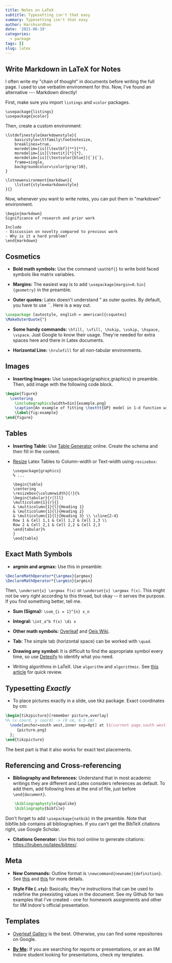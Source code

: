 ```yaml
---
title: Notes on LaTeX
subtitle: Typesetting isn't that easy
summary: Typesetting isn't that easy
author: Harshvardhan
date: '2021-06-19'
categories:
  - package
tags: []
slug: latex
---
```


## Write Markdown in LaTeX for Notes

I often write my "chain of thought" in documents before writing the full page.
I used to use verbatim environment for this.
Now, I've found an alternative --- Markdown directly!

First, make sure you import `listings` and `xcolor` packages.

```{latex, eval = FALSE}
\usepackage{listings}
\usepackage{xcolor}
```

Then, create a custom environment:

```{latex, eval = FALSE}
\lstdefinestyle{markdownstyle}{
    basicstyle=\ttfamily\footnotesize,
    breaklines=true,
    moredelim=[is][\textbf]{**}{**},
    moredelim=[is][\textit]{*}{*},
    moredelim=[is][\textcolor{blue}]{`}{`},
    frame=single,
    backgroundcolor=\color{gray!10},
}

\lstnewenvironment{markdown}{
    \lstset{style=markdownstyle}
}{}
```

Now, whenever you want to write notes, you can put them in "markdown" environment.

```{latex, eval = FALSE}
\begin{markdown}
Significance of research and prior work

Include
- Discussion on novelty compared to previous work
- Why is it a hard problem?
\end{markdown}
```

## Cosmetics

-   **Bold math symbols:** Use the command `\mathbf{}` to write bold faced symbols like matrix variables.

-   **Margins:** The easiest way is to add `\usepackage[margin=0.5in]{geometry}` in the preamble.

-   **Outer quotes:** Latex doesn't understand " as outer quotes. By default, you have to use \`\`. Here is a way out.

``` latex
\usepackage [autostyle, english = american]{csquotes}
\MakeOuterQuote{"}
```

-   **Some handy commands:** `\hfill, \vfill, \hskip, \vskip, \hspace, \vspace`.
    Just Google to know their usage.
    They're needed for extra spaces here and there in Latex documents.

-   **Horizontal Line:** `\hrulefill` for all non-tabular environments.

## Images

-   **Inserting Images:** Use \usepackage{graphicx,graphics} in preamble. Then, add image with the following code block.

``` latex
\begin{figure}
  \centering
    \includegraphics[width=5in]{example.png}
    \caption{An example of fitting \texttt{GP} model in 1-d function with seven data points.}
    \label{fig:example}
\end{figure}
```

## Tables

-   **Inserting Table:** Use [Table Generator](https://www.tablesgenerator.com) online.
    Create the schema and then fill in the content.

-   [Resize](https://tex.stackexchange.com/a/10864/159263) Latex Tables to Column-width or Text-width using `resizebox`:

    ```{latex}
    \usepackage{graphics}
    % ...

    \begin{table}
    \centering
    \resizebox{\columnwidth}{!}{%
    \begin{tabular}{r|lll}
    \multicolumn{1}{r}{}
    & \multicolumn{1}{l}{Heading 1}
    & \multicolumn{1}{l}{Heading 2}
    & \multicolumn{1}{l}{Heading 3} \\ \cline{2-4}
    Row 1 & Cell 1,1 & Cell 1,2 & Cell 1,3 \\
    Row 2 & Cell 2,1 & Cell 2,2 & Cell 2,3
    \end{tabular}%
    }
    \end{table}
    ```

## Exact Math Symbols

-   **argmin and argmax:** Use this in preamble:

``` latex
\DeclareMathOperator*{\argmax}{argmax}
\DeclareMathOperator*{\argmin}{argmin}
```

Then, `\underset{x} \argmax f(x)` or `\underset{x} \argmax f(x)`.
This might not be very right according to this thread, but okay -- it serves the purpose.
If you find something better, tell me.

-   **Sum (Sigma):** `\sum_{i = 1}^{n} x_n`

-   **Integral:** `\int_a^b f(x) \di x`

-   **Other math symbols:** [Overleaf](https://www.overleaf.com/learn/latex/List_of_Greek_letters_and_math_symbols) and [Oeis Wiki](https://oeis.org/wiki/List_of_LaTeX_mathematical_symbols).

-   **Tab:** The simple tab (horizontal space) can be worked with `\quad`.

-   **Drawing any symbol:** It is difficult to find the appropriate symbol every time, so use [Detexify](http://detexify.kirelabs.org/classify.html) to identify what you need.

-   Writing algorithms in LaTeX.
    Use `algorithm` and `algorithmic`.
    See [this article](https://www.math-linux.com/latex-26/faq/latex-faq/article/how-to-write-algorithm-and-pseudocode-in-latex-usepackage-algorithm-usepackage-algorithmic) for quick review.

## Typesetting *Exactly*

-   To place pictures exactly in a slide, use tikz package. Exact coordinates by cm:

``` latex
\begin{tikzpicture}[remember picture,overlay]
%% (x coord, y coord) -> (0 cm, 6.5 cm)
  \node[anchor=south west,inner sep=0pt] at ($(current page.south west)+(0cm,6.5cm)$) {
     {picture.png}
  };
\end{tikzpicture}
```

The best part is that it also works for exact text placements.

## Referencing and Cross-referencing

-   **Bibliography and References:** Understand that in most academic writings they are different and Latex considers references as default. To add them, add following lines at the end of file, just before `\end{document}`.

``` latex
    \bibliographystyle{apalike}
    \bibliography{bibfile}
```

Don't forget to add `\usepackage{natbib}` in the preamble.
Note that bibfile.bib contains all bibliographies.
If you can't get the BibTeX citations right, use Google Scholar.

-   **Citations Generator:** Use this tool online to generate citations: <https://truben.no/latex/bibtex/>.

## Meta

-   **New Commands:** Outline format is `\newcommand{newname}{definition}`.
    See [this](https://www.overleaf.com/learn/latex/Commands) and [this](https://en.wikibooks.org/wiki/LaTeX/Macros#New_commands) for more details.

-   **Style File (`.sty`):** Basically, they're instructions that can be used to redefine the preexisting values in the document.
    See my Github for two examples that I've created - one for homework assignments and other for IIM Indore's official presentation.

## Templates

-   [Overleaf Gallery](https://www.overleaf.com/gallery/) is the best.
    Otherwise, you can find some repositories on Google.

-   [**By Me**](https://www.harsh17.in/latex-templates/)**:** If you are searching for reports or presentations, or are an IIM Indore student looking for presentations, check my templates.
